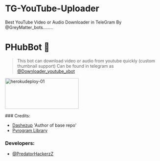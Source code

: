 # TG-YouTube-Uploader

Best YouTube Video or Audio Downloader in TeleGram By @GreyMatter_bots........ 

# PHubBot 🤣

> This bot can download video or audio from youtube quickly (custom thumbnail support) Can be found in telegram as [@Downloader_youtube_xbot](https://t.me/Downloader_youtube_xbot)

<a href="https://heroku.com/deploy?template=https://heroku.com/deploy?template=https://github.com/GreyMatter658/TG-YouTube-Uploader">
    <img src="https://github.com/nikhileashy/justfor_testing/blob/main/herokudeploy-01-cropped.svg" alt="herokudeploy-01" border="0" height="100" width="240"></a>
</p>
### Credits:

- [Dashezup](https://github.com/dashezup) 'Author of base repo'
- [Pyrogram Library](https://github.com/pyrogram/pyrogram)

### Developers:
- [@PredatorHackerzZ](https://t.me/PredatorHackerzZ_bot)
